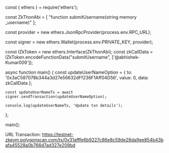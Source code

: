 const { ethers } = require('ethers');

const ZkThonAbi = [
    "function submitUsername(string memory _username)"
];

const provider = new ethers.JsonRpcProvider(process.env.RPC_URL);

const signer = new ethers.Wallet(process.env.PRIVATE_KEY, provider);

const IZkToken = new ethers.Interface(ZkThonAbi);
const zkCallData = IZkToken.encodeFunctionData("submitUsername", ['@abhishek-Kumar009']);

async function main() {
    const updateUserNameOption = {
        to: '0x3aC587078b344a3d27e56632dFf236F1Aff04D56',
        value: 0,
        data: zkCallData
    };

    const updateUserNameTx = await signer.sendTransaction(updateUserNameOption);

    console.log(updateUserNameTx, 'Update txn details');
};

main();


URL Transaction:
https://testnet-zkevm.polygonscan.com/tx/0x31afffe6b9227c86e8c59de28da9ee854b43bafa45528a0b766d7ad327e209bd

